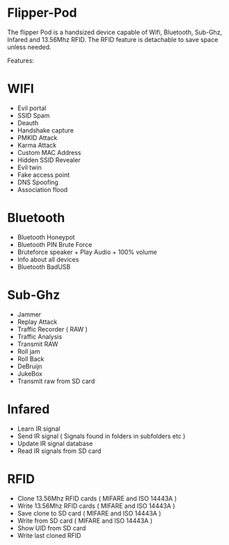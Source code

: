 # Flipper-Pod
 The flipper Pod is a handsized device capable of Wifi, Bluetooth, Sub-Ghz, Infared and 13.56Mhz RFID. The RFID feature is detachable to save space unless needed.

 Features: 

 # WIFI #

- Evil portal 
- SSID Spam
- Deauth
- Handshake capture
- PMKID Attack
- Karma Attack
- Custom MAC Address
- Hidden SSID Revealer
- Evil twin 
- Fake access point 
- DNS Spoofing
- Association flood


# Bluetooth # 

- Bluetooth Honeypot
- Bluetooth PIN Brute Force
- Bruteforce speaker + Play Audio + 100% volume
- Info about all devices 
- Bluetooth BadUSB


# Sub-Ghz #

 - Jammer
 - Replay Attack
 - Traffic Recorder ( RAW )
 - Traffic Analysis
 - Transmit RAW
 - Roll jam
 - Roll Back
 - DeBruijn
 - JukeBox
 - Transmit raw from SD card


# Infared #
 - Learn IR signal 
 - Send IR signal ( Signals found in folders in subfolders etc ) 
 - Update IR signal database
 - Read IR signals from SD card


# RFID #

 - Clone 13.56Mhz RFID cards ( MIFARE and ISO 14443A )
 - Write 13.56Mhz RFID cards ( MIFARE and ISO 14443A )
 - Save clone to SD card ( MIFARE and ISO 14443A )
 - Write from SD card ( MIFARE and ISO 14443A )
 - Show UID from SD card
 - Write last cloned RFID
